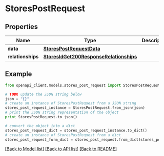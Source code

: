 # StoresPostRequest


## Properties
Name | Type | Description | Notes
------------ | ------------- | ------------- | -------------
**data** | [**StoresPostRequestData**](StoresPostRequestData.md) |  | [optional] 
**relationships** | [**StoresIdGet200ResponseRelationships**](StoresIdGet200ResponseRelationships.md) |  | [optional] 

## Example

```python
from openapi_client.models.stores_post_request import StoresPostRequest

# TODO update the JSON string below
json = "{}"
# create an instance of StoresPostRequest from a JSON string
stores_post_request_instance = StoresPostRequest.from_json(json)
# print the JSON string representation of the object
print StoresPostRequest.to_json()

# convert the object into a dict
stores_post_request_dict = stores_post_request_instance.to_dict()
# create an instance of StoresPostRequest from a dict
stores_post_request_form_dict = stores_post_request.from_dict(stores_post_request_dict)
```
[[Back to Model list]](../README.md#documentation-for-models) [[Back to API list]](../README.md#documentation-for-api-endpoints) [[Back to README]](../README.md)



